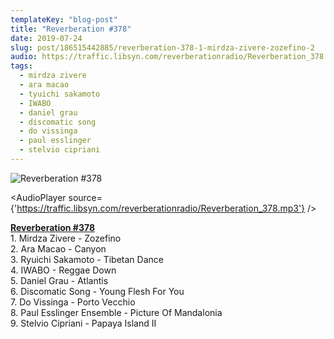 ```yaml
---
templateKey: "blog-post"
title: "Reverberation #378"
date: 2019-07-24
slug: post/186515442885/reverberation-378-1-mirdza-zivere-zozefino-2
audio: https://traffic.libsyn.com/reverberationradio/Reverberation_378.mp3
tags:
  - mirdza zivere
  - ara macao
  - tyuichi sakamoto
  - IWABO
  - daniel grau
  - discomatic song
  - do vissinga
  - paul esslinger
  - stelvio cipriani
---
```


![Reverberation #378](https://66.media.tumblr.com/537560ce6f8495d0ae1cf17212ef5a76/4f093a3289ae33fb-a7/s512x512u_c1/d9e90f1bdf8dff5fe0b98e3c065f15e1b07d7d2b.jpg)

<AudioPlayer source={'https://traffic.libsyn.com/reverberationradio/Reverberation_378.mp3'} />

<p><b><a href="https://traffic.libsyn.com/reverberationradio/Reverberation_378.mp3">Reverberation #378</a><br /></b>1. Mirdza Zivere - Zozefino<br />2. Ara Macao - Canyon<br />3. Ryuichi Sakamoto - Tibetan Dance<br />4. IWABO - Reggae Down<br />5. Daniel Grau - Atlantis<br />6. Discomatic Song - Young Flesh For You<br />7. Do Vissinga - Porto Vecchio<br />8. Paul Esslinger Ensemble - Picture Of Mandalonia<br />9. Stelvio Cipriani - Papaya Island II<br /></p>

